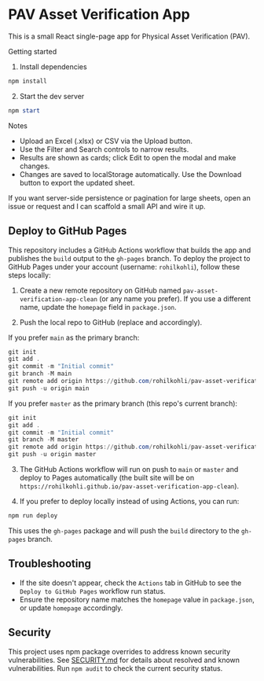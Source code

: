 # PAV Asset Verification App

This is a small React single-page app for Physical Asset Verification (PAV).

Getting started

1. Install dependencies

```powershell
npm install
```

2. Start the dev server

```powershell
npm start
```

Notes

- Upload an Excel (.xlsx) or CSV via the Upload button.
- Use the Filter and Search controls to narrow results.
- Results are shown as cards; click Edit to open the modal and make changes.
- Changes are saved to localStorage automatically. Use the Download button to export the updated sheet.

If you want server-side persistence or pagination for large sheets, open an issue or request and I can scaffold a small API and wire it up.


Deploy to GitHub Pages
----------------------

This repository includes a GitHub Actions workflow that builds the app and publishes the `build` output to the `gh-pages` branch. To deploy the project to GitHub Pages under your account (username: `rohilkohli`), follow these steps locally:

1. Create a new remote repository on GitHub named `pav-asset-verification-app-clean` (or any name you prefer). If you use a different name, update the `homepage` field in `package.json`.

2. Push the local repo to GitHub (replace <your-email> and <your-name> accordingly).

If you prefer `main` as the primary branch:

```powershell
git init
git add .
git commit -m "Initial commit"
git branch -M main
git remote add origin https://github.com/rohilkohli/pav-asset-verification-app-clean.git
git push -u origin main
```

If you prefer `master` as the primary branch (this repo's current branch):

```powershell
git init
git add .
git commit -m "Initial commit"
git branch -M master
git remote add origin https://github.com/rohilkohli/pav-asset-verification-app-clean.git
git push -u origin master
```

3. The GitHub Actions workflow will run on push to `main` or `master` and deploy to Pages automatically (the built site will be on `https://rohilkohli.github.io/pav-asset-verification-app-clean`).

4. If you prefer to deploy locally instead of using Actions, you can run:

```powershell
npm run deploy
```

This uses the `gh-pages` package and will push the `build` directory to the `gh-pages` branch.

Troubleshooting
---------------
- If the site doesn't appear, check the `Actions` tab in GitHub to see the `Deploy to GitHub Pages` workflow run status.
- Ensure the repository name matches the `homepage` value in `package.json`, or update `homepage` accordingly.

Security
--------
This project uses npm package overrides to address known security vulnerabilities. See [SECURITY.md](SECURITY.md) for details about resolved and known vulnerabilities. Run `npm audit` to check the current security status.

